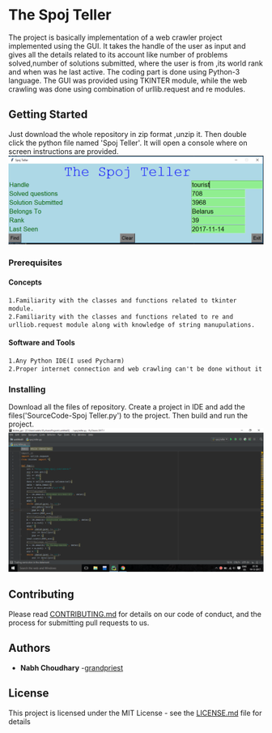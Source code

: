 # The Spoj Teller

The project is basically implementation of a web crawler project implemented using the GUI. It takes the handle of the user as input and gives all the details related to its account like number of problems solved,number of solutions submitted, where the user is from ,its world rank and when was he last active. The coding part is done using Python-3 language. The GUI was provided using TKINTER module, while the web crawling was done using combination of urllib.request and re modules.


## Getting Started

Just download the whole repository in zip format ,unzip it. Then double click the python file named 'Spoj Teller'. It will open a console where on screen instructions are provided.
![Alt text](https://github.com/grandpriest/Spoj-Teller/blob/master/Spoj%20Teller/Screenshot%20(43).png)

### Prerequisites

#### Concepts
	1.Familiarity with the classes and functions related to tkinter module.
	2.Familiarity with the classes and functions related to re and urlliob.request module along with knowledge of string manupulations.
#### Software and Tools
	1.Any Python IDE(I used Pycharm)
	2.Proper internet connection and web crawling can't be done without it 

### Installing

Download all the files of repository. Create a project in IDE and add the files('SourceCode-Spoj Teller.py') to the project. Then build and run the project.
![Alt text](https://github.com/grandpriest/Spoj-Teller/blob/master/Spoj%20Teller/Screenshot%20(44).png)


## Contributing

Please read [CONTRIBUTING.md](https://gist.github.com/PurpleBooth/b24679402957c63ec426) for details on our code of conduct, and the process for submitting pull requests to us.

## Authors

* **Nabh Choudhary** -[grandpriest](https://github.com/grandpriest)


## License

This project is licensed under the MIT License - see the [LICENSE.md](LICENSE.md) file for details
